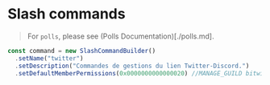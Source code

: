 # Slash commands

> For `polls`, please see (Polls Documentation)[./polls.md].

```javascript
const command = new SlashCommandBuilder()
  .setName("twitter")
  .setDescription("Commandes de gestions du lien Twitter-Discord.")
  .setDefaultMemberPermissions(0x0000000000000020) //MANAGE_GUILD bitwise
```